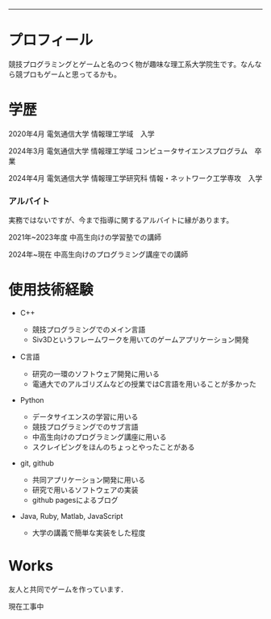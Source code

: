 ***
# プロフィール
競技プログラミングとゲームと名のつく物が趣味な理工系大学院生です。なんなら競プロもゲームと思ってるかも。


# 学歴
2020年4月 電気通信大学 情報理工学域　入学

2024年3月 電気通信大学 情報理工学域 コンピュータサイエンスプログラム　卒業

2024年4月 電気通信大学 情報理工学研究科 情報・ネットワーク工学専攻　入学


### アルバイト
実務ではないですが、今まで指導に関するアルバイトに縁があります。

2021年~2023年度 中高生向けの学習塾での講師

2024年~現在 中高生向けのプログラミング講座での講師


# 使用技術経験
- C++
    - 競技プログラミングでのメイン言語
    - Siv3Dというフレームワークを用いてのゲームアプリケーション開発

- C言語
    - 研究の一環のソフトウェア開発に用いる
    - 電通大でのアルゴリズムなどの授業ではC言語を用いることが多かった

- Python
    - データサイエンスの学習に用いる
    - 競技プログラミングでのサブ言語
    - 中高生向けのプログラミング講座に用いる
    - スクレイピングをほんのちょっとやったことがある

- git, github
    - 共同アプリケーション開発に用いる
    - 研究で用いるソフトウェアの実装
    - github pagesによるブログ

- Java, Ruby, Matlab, JavaScript
    - 大学の講義で簡単な実装をした程度

# Works
友人と共同でゲームを作っています．

現在工事中

